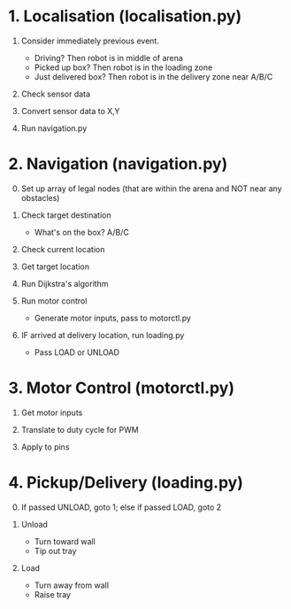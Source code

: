 # 1. Localisation (localisation.py)

1. Consider immediately previous event.
    * Driving? Then robot is in middle of arena
    * Picked up box? Then robot is in the loading zone
    * Just delivered box? Then robot is in the delivery zone near A/B/C

2. Check sensor data

3. Convert sensor data to X,Y

4. Run navigation.py


# 2. Navigation (navigation.py)

0. Set up array of legal nodes (that are within the arena and NOT near any obstacles)

1. Check target destination
    * What's on the box? A/B/C

2. Check current location

3. Get target location

4. Run Dijkstra's algorithm

5. Run motor control
    * Generate motor inputs, pass to motorctl.py

6. IF arrived at delivery location, run loading.py
    * Pass LOAD or UNLOAD

# 3. Motor Control (motorctl.py) 

1. Get motor inputs

2. Translate to duty cycle for PWM

3. Apply to pins


# 4. Pickup/Delivery (loading.py)

0. If passed UNLOAD, goto 1; else if passed LOAD, goto 2

1. Unload
    * Turn toward wall
    * Tip out tray

2. Load
    * Turn away from wall
    * Raise tray